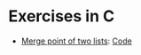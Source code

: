 # Exercises in C

- [Merge point of two lists](https://www.hackerrank.com/challenges/find-the-merge-point-of-two-joined-linked-lists): [Code](bookShelves.c)
